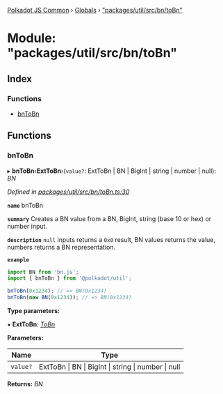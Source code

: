 [Polkadot JS Common](../README.md) › [Globals](../globals.md) › ["packages/util/src/bn/toBn"](_packages_util_src_bn_tobn_.md)

# Module: "packages/util/src/bn/toBn"

## Index

### Functions

* [bnToBn](_packages_util_src_bn_tobn_.md#bntobn)

## Functions

###  bnToBn

▸ **bnToBn**‹**ExtToBn**›(`value?`: ExtToBn | BN | BigInt | string | number | null): *BN*

*Defined in [packages/util/src/bn/toBn.ts:30](https://github.com/polkadot-js/common/blob/72281008/packages/util/src/bn/toBn.ts#L30)*

**`name`** bnToBn

**`summary`** Creates a BN value from a BN, BigInt, string (base 10 or hex) or number input.

**`description`** 
`null` inputs returns a `0x0` result, BN values returns the value, numbers returns a BN representation.

**`example`** 
<BR>

```javascript
import BN from 'bn.js';
import { bnToBn } from '@polkadot/util';

bnToBn(0x1234); // => BN(0x1234)
bnToBn(new BN(0x1234)); // => BN(0x1234)
```

**Type parameters:**

▪ **ExtToBn**: *[ToBn](../interfaces/_packages_util_src_types_.tobn.md)*

**Parameters:**

Name | Type |
------ | ------ |
`value?` | ExtToBn &#124; BN &#124; BigInt &#124; string &#124; number &#124; null |

**Returns:** *BN*
